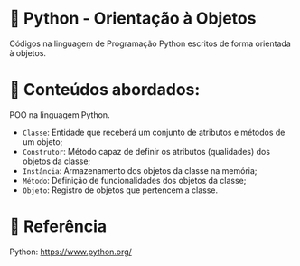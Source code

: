 # 🐍 Python - Orientação à Objetos
Códigos na linguagem de Programação Python escritos de forma orientada à objetos.

# 🎯 Conteúdos abordados:
POO na linguagem Python.
- `Classe`: Entidade que receberá um conjunto de atributos e métodos de um objeto;
- `Construtor`: Método capaz de definir os atributos (qualidades) dos objetos da classe;
- `Instância`: Armazenamento dos objetos da classe na memória;
- `Método`: Definição de funcionalidades dos objetos da classe;
- `Objeto`: Registro de objetos que pertencem a classe.


# 📖 Referência

Python: https://www.python.org/
